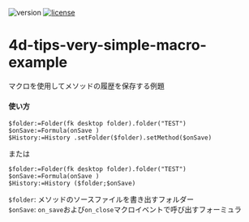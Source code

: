 ![version](https://img.shields.io/badge/version-18%2B-EB8E5F)
[![license](https://img.shields.io/github/license/miyako/4d-tips-very-simple-macro-example)](LICENSE)

# 4d-tips-very-simple-macro-example
マクロを使用してメソッドの履歴を保存する例題

#### 使い方

```4d
$folder:=Folder(fk desktop folder).folder("TEST")
$onSave:=Formula(onSave )
$History:=History .setFolder($folder).setMethod($onSave)
```

または

```4d
$folder:=Folder(fk desktop folder).folder("TEST")
$onSave:=Formula(onSave )
$History:=History ($folder;$onSave)
```

`$folder`: メソッドのソースファイルを書き出すフォルダー  
`$onSave`: `on_save`および`on_close`マクロイベントで呼び出すフォーミュラ
